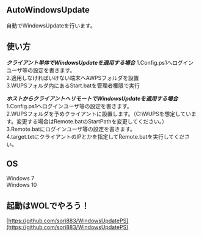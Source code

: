## AutoWindowsUpdate
自動でWindowsUpdateを行います。   

## 使い方
***クライアント単体でWindowsUpdateを適用する場合***
1.Config.ps1へログインユーザ等の設定を書きます。  
2.適用しなければいけない端末へAWPSフォルダを設置  
3.WUPSフォルダ内にあるStart.batを管理者権限で実行  

***ホストからクライアントへリモートでWindowsUpdateを適用する場合***
1.Config.ps1へログインユーザ等の設定を書きます。  
2.WUPSフォルダを予めクライアントに設置します。（C:\WUPSを想定しています。変更する場合はRemote.batのStartPathを変更してください。）  
3.Remote.batにログインユーザ等の設定を書きます。  
4.target.txtにクライアントのIPとかを指定してRemote.batを実行してください。  

## OS
Windows 7  
Windows 10  

## 起動はWOLでやろう！
[https://github.com/sori883/WindowsUpdatePS](https://github.com/sori883/WindowsUpdatePS)
